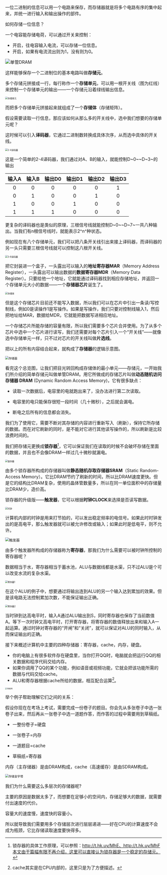 一位二进制的信息可以用一个电路来保存，而存储器就是将多个电路有序的集中起来，并统一进行输入和输出操作的部件。

如何存储一位信息？

一个电容能存储电荷，可以通过开关来控制：

- 开启，往电容输入电流，可以存储一位信息。
- 开启，如果有电流流出则为1，没有则为0。

![单管DRAM](RAM存储器.assets/单管DRAM.png)

这样能够保存一个二进制位的基本电路叫做**存储元**。

多个存储元拼接成一行，每行称作一个**存储单元**，可以用一根开关线（图为红线）来控制一个存储单元的输出——一个存储元沿着绿线输出信息。

<img src="RAM存储器.assets/存储单元.png" alt="存储单元" style="zoom: 50%;" />

而把多个存储单元拼接起来就组成了一个**存储体**（存储矩阵）。

假设需要读取一行信息，那应该如何从那么多的开关线中，选中我们想要的存储单元呢？

这时候可以引入**译码器**，它通过二进制数转换成具体次序，从而选中具体的开关线。

<img src="RAM存储器.assets/2-4译码器.png" alt="2-4译码器" style="zoom:50%;" />

这是一个简单的2-4译码器，我们通过对A、B的输入，就能控制D~0~~D~3~的输出

| 输入A | 输入B | 输出D0 | 输出D1 | 输出D2 | 输出D3 |
| :---: | :---: | :----: | :----: | :----: | :----: |
|   0   |   0   |   0    |   0    |   0    |   1    |
|   0   |   1   |   0    |   0    |   1    |   0    |
|   1   |   0   |   0    |   1    |   0    |   0    |
|   1   |   1   |   1    |   0    |   0    |   0    |

更复杂的译码器也是类似的原理，三根信号线就能控制D~0~~D~7~一共八种输出。当我们有n根信号线时，就能表示2^n^种状态。

例如现在有八个存储单元，我们可以把八条开关线引出来接上译码器，而译码器的另一头只需要三根信号线就可以控制这八根开关线。

<img src="RAM存储器.assets/3-8译码器.png" alt="3-8译码器" style="zoom:50%;" />

把它封装进一个盒子，一头露出可以输入的**地址寄存器MAR**（Memory Address Register），一头露出可以输出数据的**数据寄存器MDR**（Memory Data Register）。只要给他一个地址，它就能通过译码器找到相应存储地址，并返回一个存储单元大小的数据——一个**存储器芯片**诞生了。

<img src="RAM存储器.assets/存储体.png" alt="存储体" style="zoom:50%;" />

但是这个存储芯片目前还不能写入数据，所以我们可以在芯片中引出一条读/写控制线，例如0是读操作1是写操作。如果是写操作，我们只要对控制线输入1，然后把地址给MAR，数据给MDR，它就能把数据写进相应地址。

一个存储芯片所能存储的容量有限，所以我们需要多个芯片合并使用。为了从多个芯片中选中一个芯片进行读写，我们还需要对每个芯片引入一个“开关线”——就像选中存储单元一样，只不过对芯片的开关线叫做**片选线**。

把以上的所有内容结合起来，就构成了**存储器**的逻辑示意图。

<img src="RAM存储器.assets/存储器.png" alt="存储器" style="zoom: 67%;" />

看完这个总览图，让我们把目光转回构成存储体的最小单元——存储元，一开始我们所介绍的简单存储元叫做单管DRAM。用它所做成的存储芯片叫做**动态随机访问存储器 DRAM** (Dynamic Random Access Memory)，它有很多缺点：

- 读取一次数据后，电容里的电就跑出来了，没办法进行第二次读取。

- 电容里的电只能保存很短一段时间（几十微秒），之后就会漏电。

- 断电之后所有的信息都会消失。


我们为了使用它，需要不断对其存储的内容进行重新写入（刷新），保持它所存储的数据。而在对它刷新的同时，是不能对它进行其他读写操作的，所以刷新是比较浪费时间的。

我们把存储元更换成**锁存器**[^1]，它可以保证我们在读取的时候不会破坏存储在里面的数据，并且也不会像DRAM一样过几十微秒就漏电。

<img src="RAM存储器.assets/锁存器.png" alt="锁存器" style="zoom:50%;" />

由多个锁存器所构成的存储器叫做**静态随机存取存储器SRAM**（Static Random-Access Memory）。它比DRAM节约了刷新的时间，所以比DRAM速度更快。但是它的结构比DRAM复杂，使用的晶体管数量多，所以在同一单位面积中的存储量比DRAM少，造价高。

锁存器的升级版——**触发器**，它可以根据**时钟CLOCK**来选择是否读写数据。

<img src="RAM存储器.assets/时钟.png" alt="时钟" style="zoom:50%;" />

计算机内部的时钟是用来打节拍的，可以发出稳定频率的电信号。如果此时时钟发出的是高电平，那么触发器就可以被允许修改或输入；如果此时是低电平，则不允许。

<img src="RAM存储器.assets/触发器.png" alt="触发器" style="zoom: 80%;" />

由多个触发器所构成的存储器称为**寄存器**，那我们为什么需要可以被时钟所控制的寄存器呢？

数据相当于水，寄存器相当于蓄水池，ALU与数据线都是水渠，只不过ALU是个可以改变水流的复杂水渠。

<img src="RAM存储器.assets/寄存器1.png" alt="寄存器1" style="zoom: 50%;" />

在这个ALU的例子中，想要通过将输出连到ALU的另一个输入达到累加的效果。但是该电路无法控制累加次数，不能保证输出正确。

<img src="RAM存储器.assets/寄存器2.png" alt="寄存器2" style="zoom: 50%;" />

当时钟到达高电平时，输入A通过ALU输出到S，同时寄存器也保存了当前数值A。等下一次时钟又高电平时，打开寄存器，将寄存器的数值释放出来和输入A一起运算。通过时钟对寄存器的“开闸”和“关闭”，就可以保证对ALU的同时输入，从而保证输出的正确。

接下来概述计算机中主要的四种存储器：寄存器，cache，内存，硬盘。

- 你的电脑上有很多软件存在硬盘里，当你打开QQ时，电脑就会把运行QQ的相关数据和程序代码交给内存。
- 如果你调用了QQ的某个功能，例如语音或视频功能，它就会把该功能所需的数据与代码交给cache。
- ALU和寄存器根据cache所给的数据，相互配合运算[^2]。

<img src="RAM存储器.assets/存储结构.png" alt="存储结构" style="zoom: 33%;" />

举个例子帮助理解它们之间的关系：

假设你现在在考场上考试，需要完成一份卷子的题目。你会先从多张卷子中选一张卷子出来，然后再从一张卷子中选一道题作答，而作答的过程中需要用到草稿纸。

- 一整份卷子=硬盘

- 一张卷子=内存

- 一道题目=cache

- 草稿纸=寄存器


内存（主存储器）是由DRAM构成，cache（高速缓存）是由SDRAM构成。

<img src="RAM存储器.assets/存储金字塔.png" alt="存储金字塔" style="zoom: 67%;" />

我们为什么需要这么多层次的存储器呢?

主要的原因是数据太多了，而想要在足够小的空间内，存储足够大的数据，就需要付出速度的代价。

容量大的速度慢，速度快的容量小。

所以就导致我们需要用多个存储层次进行层层递进——好在CPU的计算速度不会成为瓶颈，它比存储读取速度要快得多。

[^1]:锁存器的具体工作原理，可以参照：http://t.hk.uy/MhE、http://t.hk.uy/MhF本文由于篇幅有限不再介绍，这里可以直接认为锁存器是一个稳定的存储元。
[^2]:cache其实是在CPU内部的，这里只是为了方便描述。

